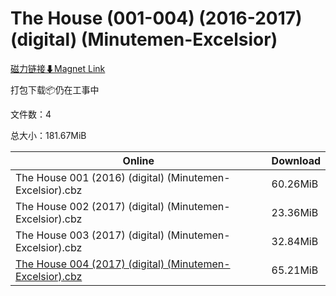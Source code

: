 # The House (001-004) (2016-2017) (digital) (Minutemen-Excelsior)

[磁力链接⬇Magnet Link](magnet:?xt=urn:btih:a6fabf8dfd48273bcf28ba44c01218fa3a2abc41&dn=The%20House%20%28001-004%29%20%282016-2017%29%20%28digital%29%20%28Minutemen-Excelsior%29)

打包下载📦仍在工事中

文件数：4

总大小：181.67MiB

Online | Download
--- | ---
The House 001 (2016) (digital) (Minutemen-Excelsior).cbz | 60.26MiB
The House 002 (2017) (digital) (Minutemen-Excelsior).cbz | 23.36MiB
The House 003 (2017) (digital) (Minutemen-Excelsior).cbz | 32.84MiB
[The House 004 (2017) (digital) (Minutemen-Excelsior).cbz](https://github.com/alicewish/markdown/blob/master/comic/House-004-2017-digital-Minutemen-Excelsior-cbz.md) | 65.21MiB